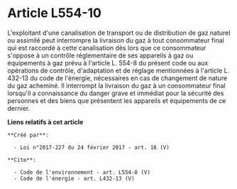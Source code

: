 # Article L554-10

L'exploitant d'une canalisation de transport ou de distribution de gaz naturel ou assimilé peut interrompre la livraison du
gaz à tout consommateur final qui est raccordé à cette canalisation dès lors que ce consommateur s'oppose à un contrôle
réglementaire de ses appareils à gaz ou équipements à gaz prévu à l'article L. 554-8 du présent code ou aux opérations de
contrôle, d'adaptation et de réglage mentionnées à l'article L. 432-13 du code de l'énergie, nécessaires en cas de changement
de nature du gaz acheminé. Il interrompt la livraison du gaz à un consommateur final lorsqu'il a connaissance du danger grave
et immédiat pour la sécurité des personnes et des biens que présentent les appareils et équipements de ce dernier.

**Liens relatifs à cet article**

	**Créé par**:

	  - Loi n°2017-227 du 24 février 2017 - art. 16 (V)

	**Cite**:

	  - Code de l'environnement - art. L554-8 (V)
	  - Code de l'énergie - art. L432-13 (V)
